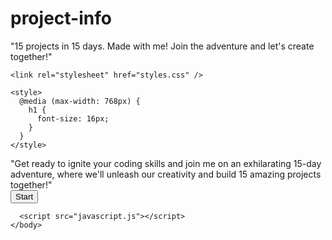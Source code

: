 # project-info

"15 projects in 15 days. Made with me! Join the adventure and let's create together!"


<!DOCTYPE html>
<html lang="en">
  <head>
    <meta charset="UTF-8" />
    <meta name="viewport" content="width=device-width, initial-scale=1.0" />
    <meta http-equiv="X-UA-Compatible" content="ie=edge" />
    <title>Project-0</title>

    <link rel="stylesheet" href="styles.css" />

    <style>
      @media (max-width: 768px) {
        h1 {
          font-size: 16px;
        }
      }
    </style>
  </head>
  <body>
    <body>
      <div class="box">
        <div class="matter">
          <p1
            >"Get ready to ignite your coding skills and join me on an
            exhilarating 15-day adventure, where we'll unleash our creativity
            and build 15 amazing projects together!"</p1
          >
        </div>
        <div class="button">
          <button id="startButton">Start</button>
          <div id="messageContainer"></div>
        </div>
      </div>

      <script src="javascript.js"></script>
    </body>
  </body>
</html>

